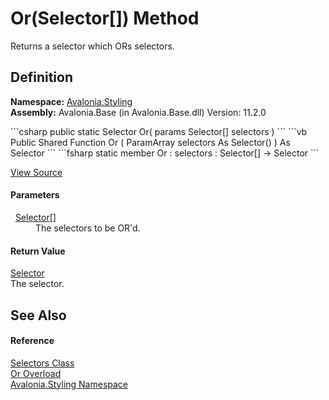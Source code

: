 # Or(Selector[]) Method


Returns a selector which ORs selectors.



## Definition
**Namespace:** <a href="N_Avalonia_Styling">Avalonia.Styling</a>  
**Assembly:** Avalonia.Base (in Avalonia.Base.dll) Version: 11.2.0

<Tabs groupId="api-code-preview">
<TabItem value="csharp" label="C#">
```csharp
public static Selector Or(
	params Selector[] selectors
)
```
</TabItem>
<TabItem value="vb" label="VB">
```vb
Public Shared Function Or ( 
	ParamArray selectors As Selector()
) As Selector
```
</TabItem>
<TabItem value="fsharp" label="F#">
```fsharp
static member Or : 
        selectors : Selector[] -> Selector 
```
</TabItem>
</Tabs>



<a href="https://github.com/AvaloniaUI/Avalonia/tree/master/src/Avalonia.Base/Styling/Selectors.cs#L185" title="View the source code">View Source</a>



#### Parameters
<dl><dt>  <a href="T_Avalonia_Styling_Selector">Selector</a>[]</dt><dd>The selectors to be OR'd.</dd></dl>

#### Return Value
<a href="T_Avalonia_Styling_Selector">Selector</a>  
The selector.

## See Also


#### Reference
<a href="T_Avalonia_Styling_Selectors">Selectors Class</a>  
<a href="Overload_Avalonia_Styling_Selectors_Or">Or Overload</a>  
<a href="N_Avalonia_Styling">Avalonia.Styling Namespace</a>  
